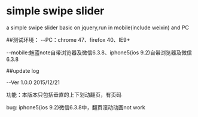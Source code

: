 # simple swipe slider
a simple swipe slider basic on jquery,run in mobile(include weixin) and PC

##测试环境：
--PC：chrome 47、firefox 40、IE9+

--mobile:魅蓝note自带浏览器及微信6.3.8、iphone5(ios 9.2)自带浏览器及微信6.3.8

##update log

--Ver 1.0.0 2015/12/21

功能：本版本只包括垂直的上下划动翻页，有页码

bug: iphone5(ios 9.2)微信6.3.8中，翻页滚动动画not work
